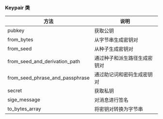 ### Keypair 类

| 方法 | 说明               |
| --- |------------------|
|pubkey | 获取公钥          |
|from_bytes | 从字节串生成密钥对     |
|from_seed | 从种子生成密钥对       |
|from_seed_and_derivation_path | 通过种子和派生路径生成密钥对 |
|from_seed_phrase_and_passphrase | 通过助记词和密码生成密钥对 |
|secret| 获取私钥          |
|sige_message | 对消息进行签名     |
|to_bytes_array | 将密钥对转换为字节串  |


